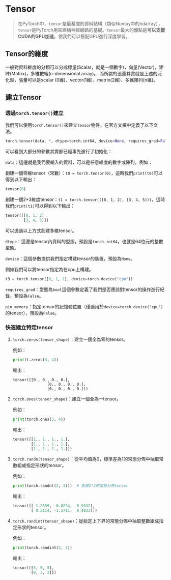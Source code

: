 # Tensor

>   在PyTorch中，`tensor`是最基礎的資料結構（類似Numpy中的ndarray），`tensor`是PyTorch用來建構神經網路的基礎。`tensor`最大的優點是**可以支援CUDA的GPU加速**，使我們可以搭配GPU進行深度學習。

## Tensor的維度

一般對資料維度的分類可以分成標量(Scalar，就是一個數字)，向量(Vector)，矩陣(Matrix)，多維數組(n-dimensional array)。 而所謂的張量其實就是上述的泛化型，張量可以是scalar (0維)、vector(1維)、matrix(2維)、多維陣列(n維)。

## 建立Tensor

### 透過`torch.tensor()`建立

我們可以使用`torch.tensor()`來建立`tensor`物件，在官方文檔中定義了以下文法。

```python
torch.tensor(data, *, dtype=torch.int64, device=None, requires_grad=False, pin_memory=False) -> Tensor
```

可以看到大部分的參數其實都已經事先進行了初始化：

`data`：這邊就是我們要輸入的資料，可以是任意維度的數字或陣列，例如：

創建一個零維tensor（常數）：`t0 = torch.tensor(0)`，這時我們`print(t0)`可以得到以下輸出：

```python
tensor(0)
```

創建一個2*3維度tensor：`t1 = torch.tensor(([0, 1, 2], [3, 4, 5]))`，這時我們`print(t1)`可以得到以下輸出：

```python
tensor([[0, 1, 2]
        [3, 4, 5]])
```

可以透過以上方式創建多維tensor。

`dtype`：這邊是tensor內資料的型態，預設是`torch.int64`，也就是64位元的整數型態。

`device`：這個參數提供我們指定構建tensor的裝置，預設為`None`。

例如我們可以將tensor指定為在cpu上構建。

```python
t3 = torch.tensor([0, 1, 2], device=torch.device("cpu"))
```

`requires_grad`：型態為`bool`這個參數定義了我們是否應該對tensor的操作進行紀錄，預設為`False`。

`pin_memory`：指定tensor的記憶體位置（僅適用於`device=torch.device("cpu")`的tensor），預設為`False`。

### 快速建立特定tensor

1.   `torch.zeros(tensor_shape)`：建立一個全為零的tensor。

     例如：

     ```python
     print(t.zeros(3, 4))
     ```

     輸出：

     ```shell
     tensor([[0., 0., 0., 0.],
     				[0., 0., 0., 0.],
     				[0., 0., 0., 0.]])
     ```

2.   `torch.ones(tensor_shape)`：建立一個全為一tensor。

     例如：

     ```python
     print(torch.ones(3, 4))
     ```

     輸出：

     ```python
     tensor([[1,, 1., 1., 1.],
             [1., 1., 1., 1.],
             [1., 1., 1., 1.]])
     ```

3.   `torch.randn(tensor_shape)`：從平均值為0，標準差為1的常態分佈中抽取常數組成指定形狀的tensor。

     例如：

     ```python
     print(torch.randn((2, 3)))  # 創建2*3的常態分佈tensor
     ```

     輸出：

     ```python
     tensor([[ 1.2659, -0.0294, -0.9332],
             [ 0.2114, -1.5711,  0.4033]])
     ```

4.   `torch.randint(tensor_shape)`：從給定上下界的常態分佈中抽取整數組成指定形狀的tensor。

     例如：

     ```python
     print(torch.randint(2, 3))
     ```

     輸出：

     ```python
     tensor([[5, 0, 5],
             [9, 3, 3]])
     ```

     
